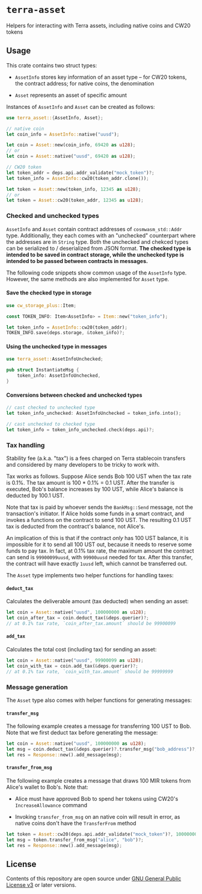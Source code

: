# `terra-asset`

Helpers for interacting with Terra assets, including native coins and CW20 tokens

## Usage

This crate contains two struct types:

- `AssetInfo` stores key information of an asset type – for CW20 tokens, the contract address; for native coins, the denomination

- `Asset` represents an asset of specific amount

Instances of `AssetInfo` and `Asset` can be created as follows:

```rust
use terra_asset::{AssetInfo, Asset};

// native coin
let coin_info = AssetInfo::native("uusd");

let coin = Asset::new(coin_info, 69420 as u128);
// or
let coin = Asset::native("uusd", 69420 as u128);

// CW20 token
let token_addr = deps.api.addr_validate("mock_token")?;
let token_info = AssetInfo::cw20(token_addr.clone());

let token = Asset::new(token_info, 12345 as u128);
// or
let token = Asset::cw20(token_addr, 12345 as u128);
```

### Checked and unchecked types

`AssetInfo` and `Asset` contain contract addresses of `cosmwasm_std::Addr` type. Additionally, they each comes with an "unchecked" counterpart where the addresses are in `String` type. Both the unchecked and chekced types can be serialized to / deserialized from JSON format. **The checked type is intended to be saved in contract storage, while the unchecked type is intended to be passed between contracts in messages.**

The following code snippets show common usage of the `AssetInfo` type. However, the same methods are also implemented for `Asset` type.

#### Save the checked type in storage

```rust
use cw_storage_plus::Item;

const TOKEN_INFO: Item<AssetInfo> = Item::new("token_info");

let token_info = AssetInfo::cw20(token_addr);
TOKEN_INFO.save(deps.storage, &token_info)?;
```

#### Using the unchecked type in messages

```rust
use terra_asset::AssetInfoUnchecked;

pub struct InstantiateMsg {
    token_info: AssetInfoUnchecked,
}
```

#### Conversions between checked and unchecked types

```rust
// cast checked to unchecked type
let token_info_unchecked: AssetInfoUnchecked = token_info.into();

// cast unchecked to checked type
let token_info = token_info_unchecked.check(deps.api)?;
```

### Tax handling

Stability fee (a.k.a. "tax") is a fees charged on Terra stablecoin transfers and considered by many developers to be tricky to work with.

Tax works as follows. Suppose Alice sends Bob 100 UST when the tax rate is 0.1%. The tax amount is 100 \* 0.1% = 0.1 UST. After the transfer is executed, Bob's balance increases by 100 UST, while Alice's balance is deducted by 100.1 UST.

Note that tax is paid by whoever sends the `BankMsg::Send` message, not the transaction's initiator. If Alice holds some funds in a smart contract, and invokes a functions on the contract to send 100 UST. The resulting 0.1 UST tax is deducted from the contract's balance, not Alice's.

An implication of this is that if the contract _only_ has 100 UST balance, it is impossible for it to send all 100 UST out, because it needs to reserve some funds to pay tax. In fact, at 0.1% tax rate, the maximum amount the contract can send is `99900099uusd`, with `99900uusd` needed for tax. After this transfer, the contract will have exactly `1uusd` left, which cannot be transferred out.

The `Asset` type implements two helper functions for handling taxes:

#### `deduct_tax`

Calculates the deliverable amount (tax deducted) when sending an asset:

```rust
let coin = Asset::native("uusd", 100000000 as u128);
let coin_after_tax = coin.deduct_tax(&deps.querier)?;
// at 0.1% tax rate, `coin_after_tax.amount` should be 99900099
```

#### `add_tax`

Calculates the total cost (including tax) for sending an asset:

```rust
let coin = Asset::native("uusd", 99900099 as u128);
let coin_with_tax = coin.add_tax(&deps.querier)?;
// at 0.1% tax rate, `coin_with_tax.amount` should be 99999999
```

### Message generation

The `Asset` type also comes with helper functions for generating messages:

#### `transfer_msg`

The following example creates a message for transferring 100 UST to Bob. Note that we first deduct tax before generating the message:

```rust
let coin = Asset::native("uusd", 100000000 as u128);
let msg = coin.deduct_tax(&deps.querier)?.transfer_msg("bob_address")?;
let res = Response::new().add_message(msg);
```

#### `transfer_from_msg`

The following example creates a message that draws 100 MIR tokens from Alice's wallet to Bob's. Note that:

- Alice must have approved Bob to spend her tokens using CW20's `IncreaseAllowance` command

- Invoking `transfer_from_msg` on an native coin will result in error, as native coins don't have the `TransferFrom` method

```rust
let token = Asset::cw20(deps.api.addr_validate("mock_token")?, 100000000 as u128);
let msg = token.transfer_from_msg("alice", "bob")?;
let res = Response::new().add_message(msg);
```

## License

Contents of this repository are open source under [GNU General Public License v3](https://www.gnu.org/licenses/gpl-3.0.en.html) or later versions.
